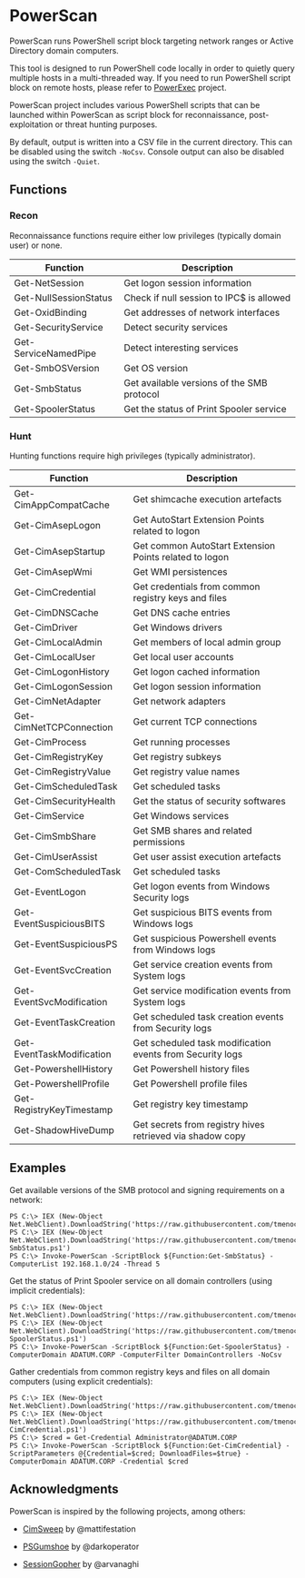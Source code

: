 # PowerScan

PowerScan runs PowerShell script block targeting network ranges or Active Directory domain computers.

This tool is designed to run PowerShell code locally in order to quietly query multiple hosts in a multi-threaded way.
If you need to run PowerShell script block on remote hosts, please refer to [PowerExec](https://github.com/tmenochet/PowerExec) project.

PowerScan project includes various PowerShell scripts that can be launched within PowerScan as script block for reconnaissance, post-exploitation or threat hunting purposes.

By default, output is written into a CSV file in the current directory. This can be disabled using the switch `-NoCsv`.
Console output can also be disabled using the switch `-Quiet`.


## Functions

### Recon

Reconnaissance functions require either low privileges (typically domain user) or none.

| Function              | Description                                |
| --------------------- | ------------------------------------------ |
| Get-NetSession        | Get logon session information              |
| Get-NullSessionStatus | Check if null session to IPC$ is allowed   |
| Get-OxidBinding       | Get addresses of network interfaces        |
| Get-SecurityService   | Detect security services                   |
| Get-ServiceNamedPipe  | Detect interesting services                |
| Get-SmbOSVersion      | Get OS version                             |
| Get-SmbStatus         | Get available versions of the SMB protocol |
| Get-SpoolerStatus     | Get the status of Print Spooler service    |


### Hunt

Hunting functions require high privileges (typically administrator).


| Function                  | Description                                               |
| ------------------------- | --------------------------------------------------------- |
| Get-CimAppCompatCache     | Get shimcache execution artefacts                         |
| Get-CimAsepLogon          | Get AutoStart Extension Points related to logon           |
| Get-CimAsepStartup        | Get common AutoStart Extension Points related to logon    |
| Get-CimAsepWmi            | Get WMI persistences                                      |
| Get-CimCredential         | Get credentials from common registry keys and files       |
| Get-CimDNSCache           | Get DNS cache entries                                     |
| Get-CimDriver             | Get Windows drivers                                       |
| Get-CimLocalAdmin         | Get members of local admin group                          |
| Get-CimLocalUser          | Get local user accounts                                   |
| Get-CimLogonHistory       | Get logon cached information                              |
| Get-CimLogonSession       | Get logon session information                             |
| Get-CimNetAdapter         | Get network adapters                                      |
| Get-CimNetTCPConnection   | Get current TCP connections                               |
| Get-CimProcess            | Get running processes                                     |
| Get-CimRegistryKey        | Get registry subkeys                                      |
| Get-CimRegistryValue      | Get registry value names                                  |
| Get-CimScheduledTask      | Get scheduled tasks                                       |
| Get-CimSecurityHealth     | Get the status of security softwares                      |
| Get-CimService            | Get Windows services                                      |
| Get-CimSmbShare           | Get SMB shares and related permissions                    |
| Get-CimUserAssist         | Get user assist execution artefacts                       |
| Get-ComScheduledTask      | Get scheduled tasks                                       |
| Get-EventLogon            | Get logon events from Windows Security logs               |
| Get-EventSuspiciousBITS   | Get suspicious BITS events from Windows logs              |
| Get-EventSuspiciousPS     | Get suspicious Powershell events from Windows logs        |
| Get-EventSvcCreation      | Get service creation events from System logs              |
| Get-EventSvcModification  | Get service modification events from System logs          |
| Get-EventTaskCreation     | Get scheduled task creation events from Security logs     |
| Get-EventTaskModification | Get scheduled task modification events from Security logs |
| Get-PowershellHistory     | Get Powershell history files                              |
| Get-PowershellProfile     | Get Powershell profile files                              |
| Get-RegistryKeyTimestamp  | Get registry key timestamp                                |
| Get-ShadowHiveDump        | Get secrets from registry hives retrieved via shadow copy |


## Examples

Get available versions of the SMB protocol and signing requirements on a network:

```
PS C:\> IEX (New-Object Net.WebClient).DownloadString('https://raw.githubusercontent.com/tmenochet/PowerScan/master/PowerScan.ps1')
PS C:\> IEX (New-Object Net.WebClient).DownloadString('https://raw.githubusercontent.com/tmenochet/PowerScan/master/Recon/Get-SmbStatus.ps1')
PS C:\> Invoke-PowerScan -ScriptBlock ${Function:Get-SmbStatus} -ComputerList 192.168.1.0/24 -Thread 5
```


Get the status of Print Spooler service on all domain controllers (using implicit credentials):

```
PS C:\> IEX (New-Object Net.WebClient).DownloadString('https://raw.githubusercontent.com/tmenochet/PowerScan/master/PowerScan.ps1')
PS C:\> IEX (New-Object Net.WebClient).DownloadString('https://raw.githubusercontent.com/tmenochet/PowerScan/master/Recon/Get-SpoolerStatus.ps1')
PS C:\> Invoke-PowerScan -ScriptBlock ${Function:Get-SpoolerStatus} -ComputerDomain ADATUM.CORP -ComputerFilter DomainControllers -NoCsv
```


Gather credentials from common registry keys and files on all domain computers (using explicit credentials):

```
PS C:\> IEX (New-Object Net.WebClient).DownloadString('https://raw.githubusercontent.com/tmenochet/PowerScan/master/PowerScan.ps1')
PS C:\> IEX (New-Object Net.WebClient).DownloadString('https://raw.githubusercontent.com/tmenochet/PowerScan/master/Hunt/Get-CimCredential.ps1')
PS C:\> $cred = Get-Credential Administrator@ADATUM.CORP
PS C:\> Invoke-PowerScan -ScriptBlock ${Function:Get-CimCredential} -ScriptParameters @{Credential=$cred; DownloadFiles=$true} -ComputerDomain ADATUM.CORP -Credential $cred
```


## Acknowledgments

PowerScan is inspired by the following projects, among others:

  * [CimSweep](https://github.com/PowerShellMafia/CimSweep) by @mattifestation

  * [PSGumshoe](https://github.com/PSGumshoe) by @darkoperator

  * [SessionGopher](https://github.com/Arvanaghi/SessionGopher) by @arvanaghi
